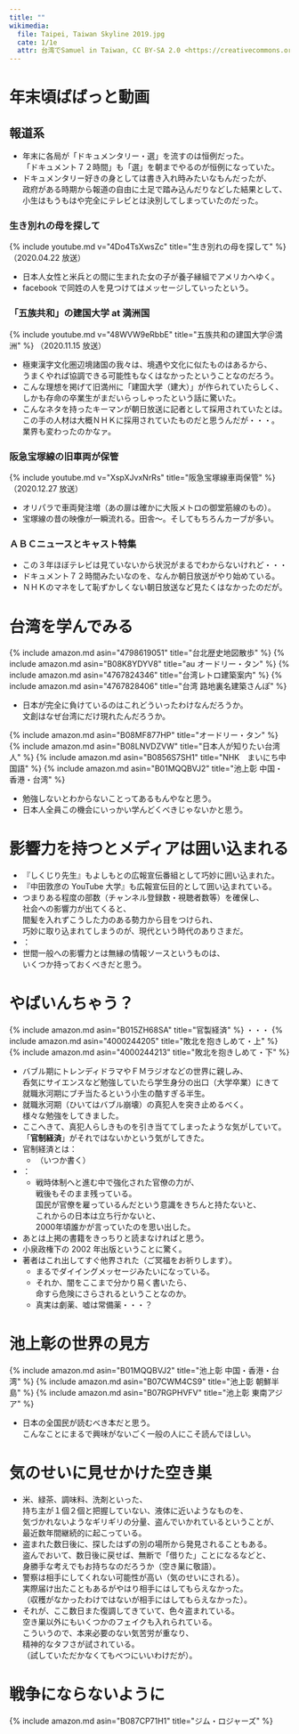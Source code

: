 ```yaml
---
title: ""
wikimedia:
  file: Taipei, Taiwan Skyline 2019.jpg
  cate: 1/1e
  attr: 台湾でSamuel in Taiwan, CC BY-SA 2.0 <https://creativecommons.org/licenses/by-sa/2.0>, via Wikimedia Commons
---
```

<!-- {% include amazon.md asin="4834000109" title="いやいやえん" %} -->


# 年末頃ばばっと動画

## 報道系

* 年末に各局が「ドキュメンタリー・選」を流すのは恒例だった。  
  「ドキュメント７２時間」も「選」を朝までやるのが恒例になっていた。  
* ドキュメンタリー好きの身としては書き入れ時みたいなもんだったが、  
  政府がある時期から報道の自由に土足で踏み込んだりなどした結果として、  
  小生はもうもはや完全にテレビとは決別してしまっていたのだった。

### 生き別れの母を探して

{% include youtube.md v="4Do4TsXwsZc" title="生き別れの母を探して" %}
（2020.04.22 放送）

* 日本人女性と米兵との間に生まれた女の子が養子縁組でアメリカへゆく。
* facebook で同姓の人を見つけてはメッセージしていったという。


### 「五族共和」の建国大学 at 満洲国

{% include youtube.md v="48WVW9eRbbE" title="五族共和の建国大学＠満洲" %}
（2020.11.15 放送）

* 極東漢字文化圏辺境諸国の我々は、境遇や文化に似たものはあるから、  
  うまくやれば協調できる可能性もなくはなかったということなのだろう。
* こんな理想を掲げて旧満州に「建国大学（建大）」が作られていたらしく、  
  しかも存命の卒業生がまだいらっしゃったという話に驚いた。
* こんなネタを持ったキーマンが朝日放送に記者として採用されていたとは。  
  この手の人材は大概ＮＨＫに採用されていたものだと思うんだが・・・。  
  業界も変わったのかなァ。

### 阪急宝塚線の旧車両が保管

{% include youtube.md v="XspXJvxNrRs" title="阪急宝塚線車両保管" %}
（2020.12.27 放送）

* オリパラで車両発注増（あの扉は確かに大阪メトロの御堂筋線のもの）。
* 宝塚線の昔の映像が一瞬流れる。田舎〜。そしてもちろんカーブが多い。


### ＡＢＣニュースとキャスト特集

* この３年ほぼテレビは見ていないから状況がまるでわからないけれど・・・
* ドキュメント７２時間みたいなのを、なんか朝日放送がやり始めている。
* ＮＨＫのマネをして恥ずかしくない朝日放送など見たくはなかったのだが。




# 台湾を学んでみる

{% include amazon.md asin="4798619051" title="台北歴史地図散歩" %}
{% include amazon.md asin="B08K8YDYV8" title="au オードリー・タン" %}
{% include amazon.md asin="4767824346" title="台湾レトロ建築案内" %}
{% include amazon.md asin="4767828406" title="台湾 路地裏名建築さんぽ" %}

* 日本が完全に負けているのはこれどういったわけなんだろうか。  
  文創はなぜ台湾にだけ現れたんだろうか。

{% include amazon.md asin="B08MF877HP" title="オードリー・タン" %}
{% include amazon.md asin="B08LNVDZVW" title="日本人が知りたい台湾人" %}
{% include amazon.md asin="B0856S7SH1" title="NHK　まいにち中国語" %}
{% include amazon.md asin="B01MQQBVJ2" title="池上彰 中国・香港・台湾" %}

* 勉強しないとわからないことってあるもんやなと思う。
* 日本人全員この機会にいっかい学んどくべきじゃないかと思う。


# 影響力を持つとメディアは囲い込まれる

* 『しくじり先生』もよしもとの広報宣伝番組として巧妙に囲い込まれた。
* 『中田敦彦の YouTube 大学』も広報宣伝目的として囲い込まれている。
* つまりある程度の部数（チャンネル登録数・視聴者数等）を確保し、  
  社会への影響力が出てくると、  
  間髪を入れずこうした力のある勢力から目をつけられ、  
  巧妙に取り込まれてしまうのが、現代という時代のありさまだ。
* ：
* 世間一般への影響力とは無縁の情報ソースというものは、  
  いくつか持っておくべきだと思う。


# やばいんちゃう？

{% include amazon.md asin="B015ZH68SA" title="官製経済" %}
・・・
{% include amazon.md asin="4000244205" title="敗北を抱きしめて・上" %}
{% include amazon.md asin="4000244213" title="敗北を抱きしめて・下" %}

* バブル期にトレンディドラマやＦＭラジオなどの世界に親しみ、  
  呑気にサイエンスなど勉強していたら学生身分の出口（大学卒業）にきて  
  就職氷河期にブチ当たるという小生の酷すぎる半生。
* 就職氷河期（ひいてはバブル崩壊）の真犯人を突き止めるべく。  
  様々な勉強をしてきました。
* ここへきて、真犯人らしきものを引き当ててしまったような気がしていて。  
  「**官制経済**」がそれではないかという気がしてきた。
* 官制経済とは：
  * （いつか書く）
* ：
  * 戦時体制へと進む中で強化された官僚の力が、  
    戦後もそのまま残っている。  
    国民が官僚を雇っているんだという意識をきちんと持たないと、  
    これからの日本は立ち行かないと、  
    2000年頃誰かが言っていたのを思い出した。
* あとは上掲の書籍をきっちりと読まなければと思う。
* 小泉政権下の 2002 年出版ということに驚く。
* 著者はこれ出してすぐ他界された（ご冥福をお祈りします）。
  * まるでダイイングメッセージみたいになっている。
  * それか、闇をここまで分かり易く書いたら、  
    命すら危険にさらされるということなのか。
  * 真実は劇薬、嘘は常備薬・・・？


# 池上彰の世界の見方

{% include amazon.md asin="B01MQQBVJ2" title="池上彰 中国・香港・台湾" %}
{% include amazon.md asin="B07CWM4CS9" title="池上彰 朝鮮半島" %}
{% include amazon.md asin="B07RGPHVFV" title="池上彰 東南アジア" %}

* 日本の全国民が読むべき本だと思う。  
  こんなことにまるで興味がないごく一般の人にこそ読んでほしい。


# 気のせいに見せかけた空き巣

* 米、緑茶、調味料、洗剤といった、  
  持ち主が１個２個と把握していない、液体に近いようなものを、  
  気づかれないようなギリギリの分量、盗んでいかれているということが、  
  最近数年間継続的に起こっている。
* 盗まれた数日後に、探したはずの別の場所から発見されることもある。  
  盗んでおいて、数日後に戻せば、無断で「借りた」ことになるなどと、  
  身勝手な考えでもお持ちなのだろうか（空き巣に敬語）。
* 警察は相手にしてくれない可能性が高い（気のせいにされる）。  
  実際届け出たこともあるがやはり相手にはしてもらえなかった。  
  （収穫がなかったわけではないが相手にはしてもらえなかった）。
* それが、ここ数日また復調してきていて、色々盗まれている。  
  空き巣以外にもいくつかのフェイクも入れられている。  
  こういうので、本来必要のない気苦労が重なり、  
  精神的なタフさが試されている。  
  （試していただかなくてもべつにいいわけだが）。


# 戦争にならないように

{% include amazon.md asin="B087CP71H1" title="ジム・ロジャーズ" %}
